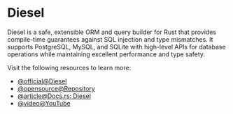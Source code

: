 # Diesel

Diesel is a safe, extensible ORM and query builder for Rust that provides compile-time guarantees against SQL injection and type mismatches. It supports PostgreSQL, MySQL, and SQLite with high-level APIs for database operations while maintaining excellent performance and type safety.

Visit the following resources to learn more:

- [@official@Diesel](https://diesel.rs/)
- [@opensource@Repository](https://github.com/diesel-rs/diesel)
- [@article@Docs.rs: Diesel](https://docs.rs/diesel/latest/diesel/)
- [@video@YouTube](https://www.youtube.com/watch?v=tRC4EIKhMzw)
